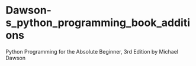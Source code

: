 # Dawson-s_python_programming_book_additions
Python Programming for the Absolute Beginner, 3rd Edition by Michael Dawson
